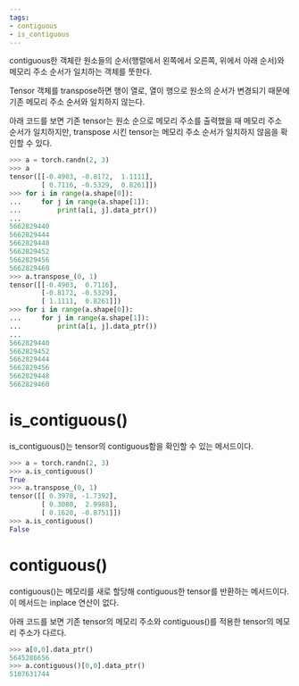 ```yaml
---
tags:
- contiguous
- is_contiguous
---
```


contiguous한 객체란 원소들의 순서(행렬에서 왼쪽에서 오른쪽, 위에서 아래 순서)와 메모리 주소 순서가 일치하는 객체를 뚯한다.

Tensor 객체를 transpose하면 행이 열로, 열이 행으로 원소의 순서가 변경되기 때문에 기존 메모리 주소 순서와 일치하지 않는다.

아래 코드를 보면 기존 tensor는 원소 순으로 메모리 주소를 출력했을 때 메모리 주소 순서가 일치하지만, transpose 시킨 tensor는 메모리 주소 순서가 일치하지 않음을 확인할 수 있다.

```python
>>> a = torch.randn(2, 3)
>>> a
tensor([[-0.4903, -0.8172,  1.1111],
        [ 0.7116, -0.5329,  0.8261]])
>>> for i in range(a.shape[0]):
...     for j in range(a.shape[1]):
...         print(a[i, j].data_ptr())
...
5662829440
5662829444
5662829448
5662829452
5662829456
5662829460
>>> a.transpose_(0, 1)
tensor([[-0.4903,  0.7116],
        [-0.8172, -0.5329],
        [ 1.1111,  0.8261]])
>>> for i in range(a.shape[0]):
...     for j in range(a.shape[1]):
...         print(a[i, j].data_ptr())
...
5662829440
5662829452
5662829444
5662829456
5662829448
5662829460
```

# is_contiguous()
is_contiguous()는 tensor의 contiguous함을 확인할 수 있는 메서드이다.
```python
>>> a = torch.randn(2, 3)
>>> a.is_contiguous()
True
>>> a.transpose_(0, 1)
tensor([[ 0.3978, -1.7392],
        [ 0.3080,  2.9988],
        [ 0.1620, -0.8751]])
>>> a.is_contiguous()
False
```

# contiguous()
contiguous()는 메모리를 새로 할당해 contiguous한 tensor를 반환하는 메서드이다.
이 메서드는 inplace 연산이 없다.

아래 코드를 보면 기존 tensor의 메모리 주소와 contiguous()를 적용한 tensor의 메모리 주소가 다르다.
```python
>>> a[0,0].data_ptr()
5645286656
>>> a.contiguous()[0,0].data_ptr()
5107631744
```

